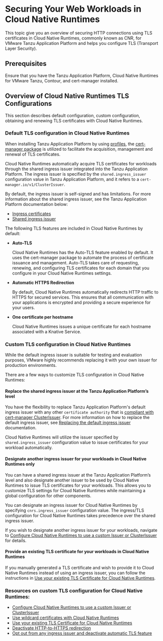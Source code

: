 # Securing Your Web Workloads in Cloud Native Runtimes

This topic give you an overview of securing HTTP connections using TLS
certificates in Cloud Native Runtimes, commonly known as CNR, for VMware Tanzu Application Platform and
helps you configure TLS (Transport Layer Security).

## <a id="prereqs"></a> Prerequisites

Ensure that you have the Tanzu Application Platform, Cloud Native Runtimes for VMware Tanzu, Contour, and
cert-manager installed.

## <a id="overview"></a> Overview of Cloud Native Runtimes TLS Configurations

This section describes default configuration, custom configuration, obtaining and renewing TLS certificates with Cloud Native Runtimes.

### <a id="default-config"></a> Default TLS configuration in Cloud Native Runtimes

When installing Tanzu Application Platform by using [profiles](https://docs.vmware.com/en/VMware-Tanzu-Application-Platform/1.6/tap/about-package-profiles.html#installation-profiles-in-tanzu-application-platform-v16-1),
the [cert-manager package](https://docs.vmware.com/en/VMware-Tanzu-Application-Platform/1.6/tap/cert-manager-about.html)
is utilized to facilitate the acquisition, management and renewal of TLS certificates.

Cloud Native Runtimes automatically acquire TLS certificates for workloads through the shared ingress issuer
integrated into the Tanzu Application Platform. The ingress issuer is specified by the `shared.ingress_issuer` configuration value
in Tanzu Application Platform, and it refers to a `cert-manager.io/v1/ClusterIssuer`.

By default, the ingress issuer is self-signed and has limitations. For more information about
the shared ingress issuer, see the Tanzu Application Platform documentation below:

- [Ingress certificates](https://docs.vmware.com/en/VMware-Tanzu-Application-Platform/1.6/tap/security-and-compliance-tls-and-certificates-ingress-about.html)
- [Shared ingress issuer](https://docs.vmware.com/en/VMware-Tanzu-Application-Platform/1.6/tap/security-and-compliance-tls-and-certificates-ingress-issuer.html)

The following TLS features are included in Cloud Native Runtimes by default:

- **Auto-TLS**

  Cloud Native Runtimes has the Auto-TLS feature enabled by default. It uses the cert-manager package to automate the process
  of certificate issuance and management. Auto-TLS takes care of requesting, renewing, and configuring TLS certificates
  for each domain that you configure in your Cloud Native Runtimes settings.

- **Automatic HTTPS Redirection**

  By default, Cloud Native Runtimes automatically redirects HTTP traffic to HTTPS for secured services.
  This ensures that all communication with your applications is encrypted and providing a secure experience for your users.

- **One certificate per hostname**

  Cloud Native Runtimes issues a unique certificate for each hostname associated with a Knative Service.

### <a id="custom-config"></a> Custom TLS configuration in Cloud Native Runtimes

While the default ingress issuer is suitable for testing and evaluation purposes, VMware highly recommends replacing it
with your own issuer for production environments.

There are a few ways to customize TLS configuration in Cloud Native Runtimes:

#### <a id="replace-shared-issuer"></a> Replace the shared ingress issuer at the Tanzu Application Platform’s level

You have the flexibility to replace Tanzu Application Platform's default ingress issuer with any other `certificate authority`
that is [compliant with cert-manager ClusterIssuer](https://cert-manager.io/docs/configuration/). For more information on how to replace the default ingress issuer, see
[Replacing the default ingress issuer](https://docs.vmware.com/en/VMware-Tanzu-Application-Platform/1.6/tap/security-and-compliance-tls-and-certificates-ingress-issuer.html#replacing-the-default-ingress-issuer-4)
documentation.

Cloud Native Runtimes will utilize the issuer specified by `shared.ingress_issuer` configuration value to issue certificates
for your workload automatically.

#### <a id="custom-issuer"></a> Designate another ingress issuer for your workloads in Cloud Native Runtimes only

You can have a shared ingress issuer at the Tanzu Application Platform’s level and also designate another issuer to be
used by Cloud Native Runtimes to issue TLS certificates for your workloads. This allows you to customize TLS settings for
Cloud Native Runtimes while maintaining a global configuration for other components.

You can designate an ingress issuer for Cloud Native Runtimes by specifying `cnrs.ingress_issuer` configuration value.
The ingress/TLS configuration for Cloud Native Runtimes takes precedence over the shared ingress issuer.

If you wish to designate another ingress issuer for your workloads, navigate to [Configure Cloud Native Runtimes to use a custom Issuer or ClusterIssuer](./tls-guides-letsencrypt-http01.hbs.md) for details.

#### <a id="replace-shared-issuer"></a> Provide an existing TLS certificate for your workloads in Cloud Native Runtimes

If you manually generated a TLS certificate and wish to provide it to Cloud Native Runtimes instead of using an ingress issuer, 
you can follow the instructions in [Use your existing TLS Certificate for Cloud Native Runtimes](../knative-default-tls.hbs.md).

### <a id="more-custom-tls"></a> Resources on custom TLS configuration for Cloud Native Runtimes:
- [Configure Cloud Native Runtimes to use a custom Issuer or ClusterIssuer](./tls-guides-letsencrypt-http01.hbs.md)
- [Use wildcard certificates with Cloud Native Runtimes](./tls-guides-wildcard-cert.hbs.md)
- [Use your existing TLS Certificate for Cloud Native Runtimes](../knative-default-tls.hbs.md)
- [Deactivate HTTP-to-HTTPS redirection](./tls-guides-deactivate-redirection.hbs.md)
- [Opt out from any ingress issuer and deactivate automatic TLS feature](./tls-guides-deactivate-autotls.hbs.md)
